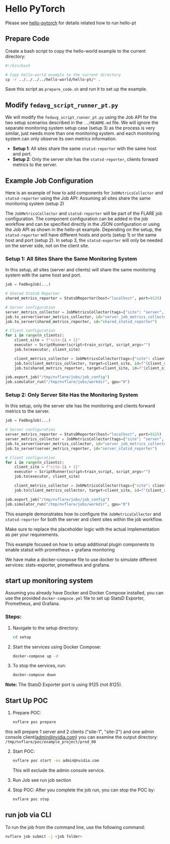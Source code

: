 # Hello PyTorch
Please see [hello-pytorch](../../../../hello-world/hello-pt/README.md) for details related how to run hello-pt

## Prepare Code

Create a bash script to copy the hello-world example to the current directory:

```bash
#!/bin/bash

# Copy hello-world example to the current directory
cp -r ../../../../hello-world/hello-pt/* .
```

Save this script as `prepare_code.sh` and run it to set up the example.

## Modify `fedavg_script_runner_pt.py`

We will modify the `fedavg_script_runner_pt.py` using the Job API for the two setup scenarios described in the `../README.md` file. We will ignore the separate monitoring system setup case (setup 3) as the process is very similar, just needs more than one monitoring system. and each monitoring system can only observe its own metrics information. 

- **Setup 1**: All sites share the same `statsd-reporter` with the same host and port.
- **Setup 2**: Only the server site has the `statsd-reporter`, clients forward metrics to the server.


## Example Job Configuration


Here is an example of how to add components for `JobMetricsCollector` and `statsd-reporter` using the Job API: Assuming all sites share the same monitoring system (setup 2)


The `JobMetricsCollector` and `statsd-reporter` will be part of the FLARE job configuration. The component configuration can be added in the job workflow and can be specified directly in the JSON configuration or using the Job API as shown in the hello-pt example. Depending on the setup, the `statsd-reporter` will have different hosts and ports (setup 1) or the same host and port (setup 2). In setup 3, the `statsd-exporter` will only be needed on the server side, not on the client site.

### Setup 1: All Sites Share the Same Monitoring System

In this setup, all sites (server and clients) will share the same monitoring system with the same host and port.

```python
job = FedAvgJob(...)

# Shared StatsD Reporter
shared_metrics_reporter = StatsDReporter(host="localhost", port=9125)

# Server configuration
server_metrics_collector = JobMetricsCollector(tags={"site": "server", "env": "dev"})
job.to_server(server_metrics_collector, id="server_job_metrics_collector")
job.to_server(shared_metrics_reporter, id="shared_statsd_reporter")

# Client configuration
for i in range(n_clients):
    client_site = f"site-{i + 1}"
    executor = ScriptRunner(script=train_script, script_args="")
    job.to(executor, client_site)

    client_metrics_collector = JobMetricsCollector(tags={"site": client_site, "env": "dev"})
    job.to(client_metrics_collector, target=client_site, id=f"{client_site}_job_metrics_collector")
    job.to(shared_metrics_reporter, target=client_site, id=f"{client_site}_shared_statsd_reporter")

job.export_job("/tmp/nvflare/jobs/job_config")
job.simulator_run("/tmp/nvflare/jobs/workdir", gpu="0")
```

### Setup 2: Only Server Site Has the Monitoring System

In this setup, only the server site has the monitoring and clients forward metrics to the server.

```python
job = FedAvgJob(...)

# Server configuration
server_metrics_reporter = StatsDReporter(host="localhost", port=9125)
server_metrics_collector = JobMetricsCollector(tags={"site": "server", "env": "dev"})
job.to_server(server_metrics_collector, id="server_job_metrics_collector")
job.to_server(server_metrics_reporter, id="server_statsd_reporter")

# Client configuration
for i in range(n_clients):
    client_site = f"site-{i + 1}"
    executor = ScriptRunner(script=train_script, script_args="")
    job.to(executor, client_site)

    client_metrics_collector = JobMetricsCollector(tags={"site": client_site, "env": "dev"})
    job.to(client_metrics_collector, target=client_site, id=f"{client_site}_job_metrics_collector")

job.export_job("/tmp/nvflare/jobs/job_config")
job.simulator_run("/tmp/nvflare/jobs/workdir", gpu="0")
```

 
This example demonstrates how to configure the `JobMetricsCollector` and `statsd-reporter` for both the server and client sites within the job workflow.

Make sure to replace the placeholder logic with the actual implementation as per your requirements.

This example focused on how to setup additional plugin components to enable statsd with prometheus + grafana monitoring


We have make a docker-compose file to use docker to simulate different services: stats-exporter, prometheus and grafana. 


## start up monitoring system

Assuming you already have Docker and Docker Compose installed, you can use the provided `docker-compose.yml` file to set up StatsD Exporter, Prometheus, and Grafana.

### Steps:

1. Navigate to the setup directory:
    ```bash
    cd setup
    ```

2. Start the services using Docker Compose:
    ```bash
    docker-compose up -d
    ```

3. To stop the services, run:
    ```bash
    docker-compose down
    ```

**Note:** The StatsD Exporter port is using 9125 (not 8125).

## Start Up POC

1. Prepare POC:
    ```bash
    nvflare poc prepare
    ```
this will prepare 1 server and 2 clients ("site-1", "site-2") and one admin console client(admin@nvidia.com)
you can examine the output directory: ```/tmp/nvflare/poc/example_project/prod_00```


2. Start POC:
    ```bash
    nvflare poc start -ex admin@nvidia.com
    ```
    This will exclude the admin console service.

3. Run Job 
    see run job section
    
4. Stop POC:
    After you complete the job run, you can stop the POC by:

    ```bash
    nvflare poc stop
    ```

## run job via CLI 

To run the job from the command line, use the following command:

```bash
nvflare job submit -j <job folder>
```
 


